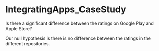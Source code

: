 # IntegratingApps_CaseStudy

Is there a significant difference between the ratings on Google Play and Apple Store? 

Our null hypothesis is there is no difference between the ratings in the different repositories. 
